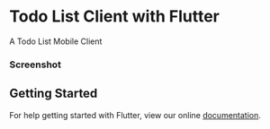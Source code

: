 # Todo List Client with Flutter

A Todo List Mobile Client

### Screenshot


## Getting Started

For help getting started with Flutter, view our online
[documentation](https://flutter.io/).

